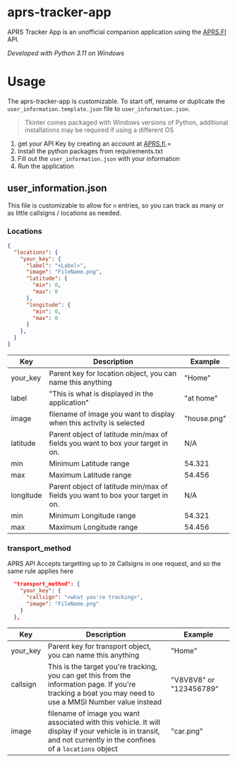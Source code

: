 # aprs-tracker-app
APRS Tracker App is an unofficial companion application using the [APRS.FI](https://en.aprs.fi/) API. 

*Developed with Python 3.11 on Windows*

# Usage

The aprs-tracker-app is customizable. To start off, rename or duplicate the `user_information.template.json` file to `user_information.json`.

> Tkinter comes packaged with Windows versions of Python, additional installations may be required if using a different OS

1. get your API Key by creating an account at [APRS.fi](https://aprs.fi/account/).=
1. Install the python packages from requirements.txt
1. Fill out the `user_information.json` with your information
1. Run the application

## user_information.json
This file is customizable to allow for `n` entries, so you can track as many or as little callsigns / locations as needed. 

### Locations

```json
{
  "locations": {
    "your_key": {
      "label": "<Label>",
      "image": "FileName.png",
      "latitude": {
        "min": 0,
        "max": 0
      },
      "longitude": {
        "min": 0,
        "max": 0
      }
    },
  }
}
```

| Key | Description | Example |
| --- | --- | --- |
| your_key | Parent key for location object, you can name this anything | "Home" |
| label | "This is what is displayed in the application" | "at home" |
| image | filename of image you want to display when this activity is selected | "house.png" |
| latitude | Parent object of latitude min/max of fields you want to box your target in on. | N/A |
| min | Minimum Latitude range | 54.321 |
| max | Maximum Latitude range | 54.456 |
| longitude | Parent object of latitude min/max of fields you want to box your target in on.  | N/A |
| min | Minimum Longitude range | 54.321 |
| max | Maximum Longitude range | 54.456 |

### transport_method
APRS API Accepts targetting up to `20` Callsigns in one request, and so the same rule applies here

```json
  "transport_method": {
    "your_key": {
      "callsign": "<what you're tracking>",
      "image": "FileName.png"
    }
  },
```
| Key | Description | Example |
| --- | --- | --- |
| your_key | Parent key for transport object, you can name this anything | "Home" |
| callsign | This is the target you're tracking, you can get this from the information page. If you're tracking a boat you may need to use a MMSI Number value instead  | "V8V8V8" or "123456789" |
| image | filename of image you want associated with this vehicle. It will display if your vehicle is in transit, and not currently in the confines of a `locations` object | "car.png" |
